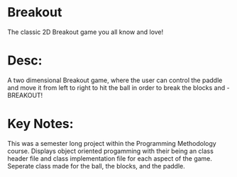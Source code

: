 # Breakout
The classic 2D Breakout game you all know and love!
# Desc:
A two dimensional Breakout game, where the user can control the paddle and move it from left to right to hit the ball in order to break the blocks and - BREAKOUT!
# Key Notes:
This was a semester long project within the Programming Methodology course. Displays object oriented progamming with their being an class header file and class implementation file for each aspect of the game. Seperate class made for the ball, the blocks, and the paddle.
